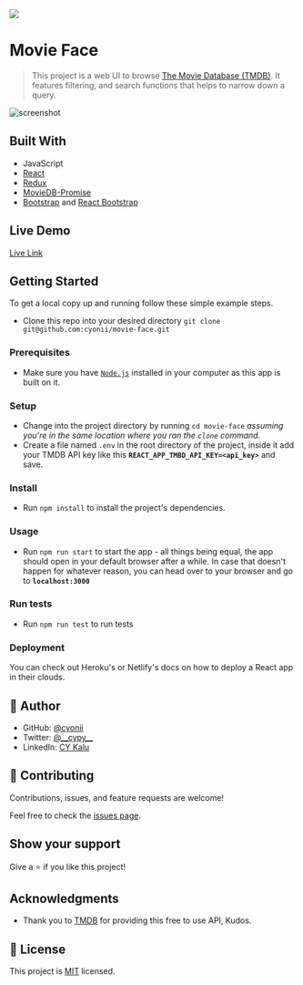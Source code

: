 ![](https://img.shields.io/badge/Microverse-blueviolet)

# Movie Face

> This project is a web UI to browse [The Movie Database (TMDB)](http://developers.themoviedb.org/). It features filtering, and search functions that helps to narrow down a query.

![screenshot](./doc/images/screenshot-1.png)


## Built With

- JavaScript
- [React](https://github.com/facebook/react)
- [Redux](https://github.com/reduxjs/react-redux)
- [MovieDB-Promise](https://github.com/grantholle/moviedb-promise)
- [Bootstrap](https://github.com/twbs/bootstrap) and [React Bootstrap](https://github.com/react-bootstrap/react-bootstrap)

## Live Demo

[Live Link](https://movieface.netlify.app)


## Getting Started

To get a local copy up and running follow these simple example steps.

- Clone this repo into your desired directory
  ```git clone git@github.com:cyonii/movie-face.git```




### Prerequisites
- Make sure you have [`Node.js`](https://nodejs.org/en/download/) installed in your computer as this app is built on it.

### Setup
- Change into the project directory by running
  ```cd movie-face```
  *assuming you're in the same location where you ran the `clone` command.*
- Create a file named `.env` in the root directory of the project, inside it add your TMDB API key like this **```REACT_APP_TMBD_API_KEY=<api_key>```** and save.

### Install
- Run `npm install` to install the project's dependencies.

### Usage
- Run `npm run start` to start the app - all things being equal, the app should open in your default browser after a while. In case that doesn't happen for whatever reason, you can head over to your browser and go to **`localhost:3000`**

### Run tests
- Run `npm run test` to run tests

### Deployment
You can check out Heroku's or Netlify's docs on how to deploy a React app in their clouds.


## 👤 Author

- GitHub: [@cyonii](https://github.com/cyonii)
- Twitter: [@\_\_cypy\_\_](https://twitter.com/__cy__)
- LinkedIn: [CY Kalu](https://linkedin.com/in/cyonii)


## 🤝 Contributing

Contributions, issues, and feature requests are welcome!

Feel free to check the [issues page](../../issues/).

## Show your support

Give a ⭐️ if you like this project!

## Acknowledgments

- Thank you to [TMDB](https://themoviedb.org) for providing this free to use API, Kudos.

## 📝 License

This project is [MIT](./MIT.md) licensed.
